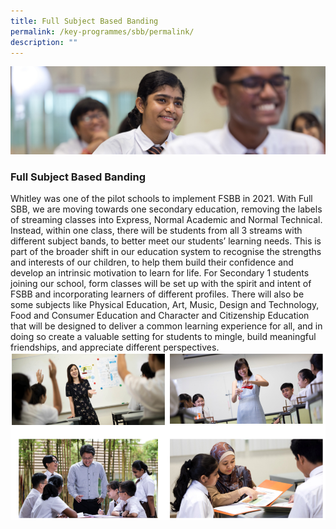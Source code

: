```yaml
---
title: Full Subject Based Banding
permalink: /key-programmes/sbb/permalink/
description: ""
---
```

![](/images/key%20programmes.jpg)

### Full Subject Based Banding

Whitley was one of the pilot schools to implement FSBB in 2021. With Full SBB, we are moving towards one secondary education, removing the labels of streaming classes into Express, Normal Academic and Normal Technical. Instead, within one class, there will be students from all 3 streams with different subject bands, to better meet our students’ learning needs. This is part of the broader shift in our education system to recognise the strengths and interests of our children, to help them build their confidence and develop an intrinsic motivation to learn for life. For Secondary 1 students joining our school, form classes will be set up with the spirit and intent of FSBB and incorporating learners of different profiles. There will also be some subjects like Physical Education, Art, Music, Design and Technology, Food and Consumer Education and Character and Citizenship Education that will be designed to deliver a common learning experience for all, and in doing so create a valuable setting for students to mingle, build meaningful friendships, and appreciate different perspectives.
![](/images/sbb.png)